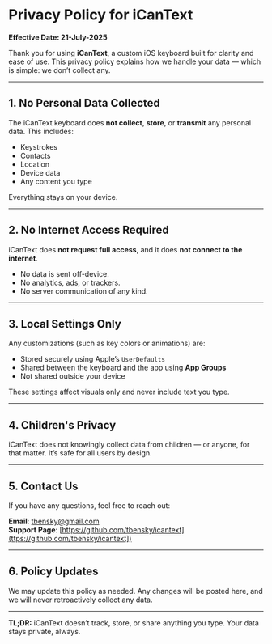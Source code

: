 # Privacy Policy for iCanText

**Effective Date: 21-July-2025**

Thank you for using **iCanText**, a custom iOS keyboard built for clarity and ease of use. This privacy policy explains how we handle your data — which is simple: we don’t collect any.

---

## 1. No Personal Data Collected

The iCanText keyboard does **not collect**, **store**, or **transmit** any personal data. This includes:
- Keystrokes
- Contacts
- Location
- Device data
- Any content you type

Everything stays on your device.

---

## 2. No Internet Access Required

iCanText does **not request full access**, and it does **not connect to the internet**.

- No data is sent off-device.
- No analytics, ads, or trackers.
- No server communication of any kind.

---

## 3. Local Settings Only

Any customizations (such as key colors or animations) are:
- Stored securely using Apple’s `UserDefaults`
- Shared between the keyboard and the app using **App Groups**
- Not shared outside your device

These settings affect visuals only and never include text you type.

---

## 4. Children's Privacy

iCanText does not knowingly collect data from children — or anyone, for that matter. It’s safe for all users by design.

---

## 5. Contact Us

If you have any questions, feel free to reach out:

**Email**: tbensky@gmail.com  
**Support Page**: [https://github.com/tbensky/icantext](ttps://github.com/tbensky/icantext])

---

## 6. Policy Updates

We may update this policy as needed. Any changes will be posted here, and we will never retroactively collect any data.

---

**TL;DR:** iCanText doesn’t track, store, or share anything you type. Your data stays private, always.

